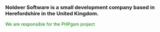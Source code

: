 <h3>NoIdeer Software is a small development company based in Herefordshire in the United Kingdom.</h3>
<p style="color:green;">We are responsible for the PHPgsm project</p>
